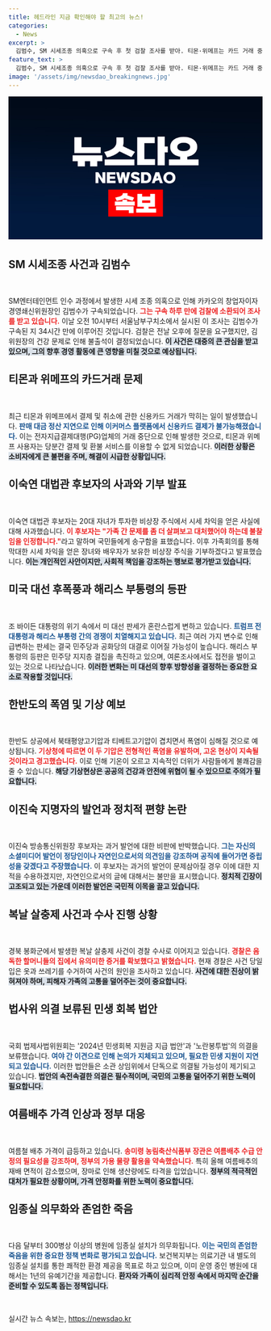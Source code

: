 ```yaml
---
title: 헤드라인 지금 확인해야 할 최고의 뉴스!
categories:
  - News
excerpt: >
  김범수, SM 시세조종 의혹으로 구속 후 첫 검찰 조사를 받아. 티몬·위메프는 카드 거래 중단, 이숙연 후보자는 자녀 주식 기부 결정. 한반도 폭염 심화 예고. 300병상 이상 병원, 임종실 의무화. 긴박한 뉴스 속 다양한 소식 확인해보세요!
feature_text: >
  김범수, SM 시세조종 의혹으로 구속 후 첫 검찰 조사를 받아. 티몬·위메프는 카드 거래 중단, 이숙연 후보자는 자녀 주식 기부 결정. 한반도 폭염 심화 예고. 300병상 이상 병원, 임종실 의무화. 긴박한 뉴스 속 다양한 소식 확인해보세요!
image: '/assets/img/newsdao_breakingnews.jpg'
---
```


<p><img src="/assets/img/newsdao_breakingnews.jpg" alt="koreaapp 속보" /></p>

<h2 data-ke-size="size26">SM 시세조종 사건과 김범수</h2>

<p data-ke-size="size16">&nbsp;</p>

<p>SM엔터테인먼트 인수 과정에서 발생한 시세 조종 의혹으로 인해 카카오의 창업자이자 경영쇄신위원장인 김범수가 구속되었습니다. <b><span style="color: #ee2323;">그는 구속 하루 만에 검찰에 소환되어 조사를 받고 있습니다.</span></b> 이날 오전 10시부터 서울남부구치소에서 실시된 이 조사는 김범수가 구속된 지 34시간 만에 이루어진 것입니다. 검찰은 전날 오후에 질문을 요구했지만, 김 위원장의 건강 문제로 인해 불출석이 결정되었습니다. <b><span style="background-color: #21538527;">이 사건은 대중의 큰 관심을 받고 있으며, 그의 향후 경영 활동에 큰 영향을 미칠 것으로 예상됩니다.</span></b></p>

<h2 data-ke-size="size26">티몬과 위메프의 카드거래 문제</h2>

<p data-ke-size="size16">&nbsp;</p>

<p>최근 티몬과 위메프에서 결제 및 취소에 관한 신용카드 거래가 막히는 일이 발생했습니다. <b><span style="color: #1a5490;">판매 대금 정산 지연으로 인해 이커머스 플랫폼에서 신용카드 결제가 불가능해졌습니다.</span></b> 이는 전자지급결제대행(PG)업체의 거래 중단으로 인해 발생한 것으로, 티몬과 위메프 사용자는 당분간 결제 및 환불 서비스를 이용할 수 없게 되었습니다. <b><span style="background-color: #21538527;">이러한 상황은 소비자에게 큰 불편을 주며, 해결이 시급한 상황입니다.</span></b></p>

<h2 data-ke-size="size26">이숙연 대법관 후보자의 사과와 기부 발표</h2>

<p data-ke-size="size16">&nbsp;</p>

<p>이숙연 대법관 후보자는 20대 자녀가 투자한 비상장 주식에서 시세 차익을 얻은 사실에 대해 사과했습니다. <b><span style="color: #ee2323;">이 후보자는 "가족 간 문제를 좀 더 살펴보고 대처했어야 하는데 불찰임을 인정합니다."</span></b>라고 말하며 국민들에게 송구함을 표했습니다. 이후 가족회의를 통해 막대한 시세 차익을 얻은 장녀와 배우자가 보유한 비상장 주식을 기부하겠다고 발표했습니다. <b><span style="background-color: #21538527;">이는 개인적인 사안이지만, 사회적 책임을 강조하는 행보로 평가받고 있습니다.</span></b></p>

<h2 data-ke-size="size26">미국 대선 후폭풍과 해리스 부통령의 등판</h2>

<p data-ke-size="size16">&nbsp;</p>

<p>조 바이든 대통령의 위기 속에서 미 대선 판세가 혼란스럽게 변하고 있습니다. <b><span style="color: #1a5490;">트럼프 전 대통령과 해리스 부통령 간의 경쟁이 치열해지고 있습니다.</span></b> 최근 여러 가지 변수로 인해 급변하는 판세는 결국 민주당과 공화당의 대결로 이어질 가능성이 높습니다. 해리스 부통령의 등판은 민주당 지지층 결집을 촉진하고 있으며, 여론조사에서도 접전을 벌이고 있는 것으로 나타났습니다. <b><span style="background-color: #21538527;">이러한 변화는 미 대선의 향후 방향성을 결정하는 중요한 요소로 작용할 것입니다.</span></b></p>

<h2 data-ke-size="size26">한반도의 폭염 및 기상 예보</h2>

<p data-ke-size="size16">&nbsp;</p>

<p>한반도 상공에서 북태평양고기압과 티베트고기압이 겹치면서 폭염이 심해질 것으로 예상됩니다. <b><span style="color: #ee2323;">기상청에 따르면 이 두 기압은 전형적인 폭염을 유발하며, 고온 현상이 지속될 것이라고 경고했습니다.</span></b> 이로 인해 기온이 오르고 지속적인 더위가 사람들에게 불쾌감을 줄 수 있습니다. <b><span style="background-color: #21538527;">해당 기상현상은 공공의 건강과 안전에 위협이 될 수 있으므로 주의가 필요합니다.</span></b></p>

<h2 data-ke-size="size26">이진숙 지명자의 발언과 정치적 편향 논란</h2>

<p data-ke-size="size16">&nbsp;</p>

<p>이진숙 방송통신위원장 후보자는 과거 발언에 대한 비판에 반박했습니다. <b><span style="color: #1a5490;">그는 자신의 소셜미디어 발언이 정당인이나 자연인으로서의 의견임을 강조하며 공직에 들어가면 중립성을 갖겠다고 주장했습니다.</span></b> 이 후보자는 과거의 발언이 문제삼아질 경우 이에 대한 지적을 수용하겠지만, 자연인으로서의 글에 대해서는 불만을 표시했습니다. <b><span style="background-color: #21538527;">정치적 긴장이 고조되고 있는 가운데 이러한 발언은 국민적 이목을 끌고 있습니다.</span></b></p>

<h2 data-ke-size="size26">복날 살충제 사건과 수사 진행 상황</h2>

<p data-ke-size="size16">&nbsp;</p>

<p>경북 봉화군에서 발생한 복날 살충제 사건이 경찰 수사로 이어지고 있습니다. <b><span style="color: #ee2323;">경찰은 음독한 할머니들의 집에서 유의미한 증거를 확보했다고 밝혔습니다.</span></b> 현재 경찰은 사건 당일 입은 옷과 쓰레기를 수거하여 사건의 원인을 조사하고 있습니다. <b><span style="background-color: #21538527;">사건에 대한 진상이 밝혀져야 하며, 피해자 가족의 고통을 덜어주는 것이 중요합니다.</span></b></p>

<h2 data-ke-size="size26">법사위 의결 보류된 민생 회복 법안</h2>

<p data-ke-size="size16">&nbsp;</p>

<p>국회 법제사법위원회는 '2024년 민생회복 지원금 지급 법안'과 '노란봉투법'의 의결을 보류했습니다. <b><span style="color: #1a5490;">여야 간 이견으로 인해 논의가 지체되고 있으며, 필요한 민생 지원이 지연되고 있습니다.</span></b> 이러한 법안들은 소관 상임위에서 단독으로 의결될 가능성이 제기되고 있습니다. <b><span style="background-color: #21538527;">법안의 속전속결한 의결은 필수적이며, 국민의 고통을 덜어주기 위한 노력이 필요합니다.</span></b></p>

<h2 data-ke-size="size26">여름배추 가격 인상과 정부 대응</h2>

<p data-ke-size="size16">&nbsp;</p>

<p>여름철 배추 가격이 급등하고 있습니다. <b><span style="color: #ee2323;">송미령 농림축산식품부 장관은 여름배추 수급 안정의 필요성을 강조하며, 정부의 가용 물량 활용을 약속했습니다.</span></b> 특히 올해 여름배추의 재배 면적이 감소했으며, 장마로 인해 생산량에도 타격을 입었습니다. <b><span style="background-color: #21538527;">정부의 적극적인 대처가 필요한 상황이며, 가격 안정화를 위한 노력이 중요합니다.</span></b></p>

<h2 data-ke-size="size26">임종실 의무화와 존엄한 죽음</h2>

<p data-ke-size="size16">&nbsp;</p>

<p>다음 달부터 300병상 이상의 병원에 임종실 설치가 의무화됩니다. <b><span style="color: #1a5490;">이는 국민의 존엄한 죽음을 위한 중요한 정책 변화로 평가되고 있습니다.</span></b> 보건복지부는 의료기관 내 별도의 임종실 설치를 통한 쾌적한 환경 제공을 목표로 하고 있으며, 이미 운영 중인 병원에 대해서는 1년의 유예기간을 제공합니다. <b><span style="background-color: #21538527;">환자와 가족이 심리적 안정 속에서 마지막 순간을 준비할 수 있도록 돕는 정책입니다.</span></b></p>

<p data-ke-size="size16">&nbsp;</p>
실시간 뉴스 속보는, <a href="https://newsdao.kr" rel="dofollow">https://newsdao.kr</a>


